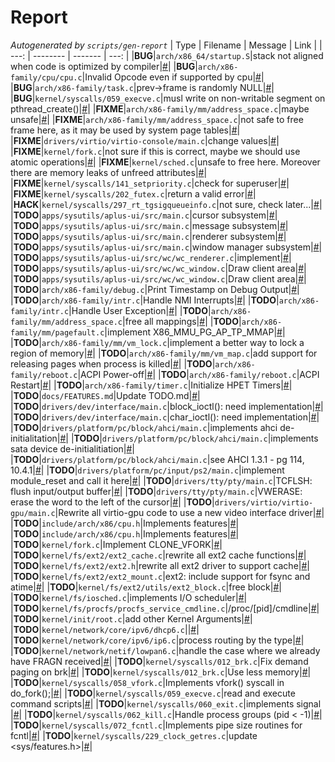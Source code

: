 # Report
*Autogenerated by `scripts/gen-report`*
| Type | Filename | Message | Link |
| ---: | -------- | ------- | ---: |
|**BUG**|`arch/x86_64/startup.S`|stack not aligned when code is optimized by compiler|[#](/arch/x86_64/startup.S#L601)|
|**BUG**|`arch/x86-family/cpu/cpu.c`|Invalid Opcode even if supported by cpu|[#](/arch/x86-family/cpu/cpu.c#L445)|
|**BUG**|`arch/x86-family/task.c`|prev->frame is randomly NULL|[#](/arch/x86-family/task.c#L185)|
|**BUG**|`kernel/syscalls/059_execve.c`|musl write on non-writable segment on pthread_create()|[#](/kernel/syscalls/059_execve.c#L350)|
|**FIXME**|`arch/x86-family/mm/address_space.c`|maybe unsafe|[#](/arch/x86-family/mm/address_space.c#L330)|
|**FIXME**|`arch/x86-family/mm/address_space.c`|not safe to free frame here, as it may be used by system page tables|[#](/arch/x86-family/mm/address_space.c#L242)|
|**FIXME**|`drivers/virtio/virtio-console/main.c`|change values|[#](/drivers/virtio/virtio-console/main.c#L65)|
|**FIXME**|`kernel/fork.c`|not sure if this is correct, maybe we should use atomic operations|[#](/kernel/fork.c#L89)|
|**FIXME**|`kernel/sched.c`|unsafe to free here. Moreover there are memory leaks of unfreed attributes|[#](/kernel/sched.c#L464)|
|**FIXME**|`kernel/syscalls/141_setpriority.c`|check for superuser|[#](/kernel/syscalls/141_setpriority.c#L131)|
|**FIXME**|`kernel/syscalls/202_futex.c`|return a valid error|[#](/kernel/syscalls/202_futex.c#L188)|
|**HACK**|`kernel/syscalls/297_rt_tgsigqueueinfo.c`|not sure, check later...|[#](/kernel/syscalls/297_rt_tgsigqueueinfo.c#L87)|
|**TODO**|`apps/sysutils/aplus-ui/src/main.c`|cursor subsystem|[#](/apps/sysutils/aplus-ui/src/main.c#L197)|
|**TODO**|`apps/sysutils/aplus-ui/src/main.c`|message subsystem|[#](/apps/sysutils/aplus-ui/src/main.c#L200)|
|**TODO**|`apps/sysutils/aplus-ui/src/main.c`|renderer subsystem|[#](/apps/sysutils/aplus-ui/src/main.c#L198)|
|**TODO**|`apps/sysutils/aplus-ui/src/main.c`|window manager subsystem|[#](/apps/sysutils/aplus-ui/src/main.c#L199)|
|**TODO**|`apps/sysutils/aplus-ui/src/wc/wc_renderer.c`|implement|[#](/apps/sysutils/aplus-ui/src/wc/wc_renderer.c#L18)|
|**TODO**|`apps/sysutils/aplus-ui/src/wc/wc_window.c`|Draw client area|[#](/apps/sysutils/aplus-ui/src/wc/wc_window.c#L287)|
|**TODO**|`apps/sysutils/aplus-ui/src/wc/wc_window.c`|Draw client area|[#](/apps/sysutils/aplus-ui/src/wc/wc_window.c#L319)|
|**TODO**|`arch/x86-family/debug.c`|Print Timestamp on Debug Output|[#](/arch/x86-family/debug.c#L137)|
|**TODO**|`arch/x86-family/intr.c`|Handle NMI Interrupts|[#](/arch/x86-family/intr.c#L134)|
|**TODO**|`arch/x86-family/intr.c`|Handle User Exception|[#](/arch/x86-family/intr.c#L145)|
|**TODO**|`arch/x86-family/mm/address_space.c`|free all mappings|[#](/arch/x86-family/mm/address_space.c#L319)|
|**TODO**|`arch/x86-family/mm/pagefault.c`|implement X86_MMU_PG_AP_TP_MMAP|[#](/arch/x86-family/mm/pagefault.c#L150)|
|**TODO**|`arch/x86-family/mm/vm_lock.c`|implement a better way to lock a region of memory|[#](/arch/x86-family/mm/vm_lock.c#L51)|
|**TODO**|`arch/x86-family/mm/vm_map.c`|add support for releasing pages when process is killed|[#](/arch/x86-family/mm/vm_map.c#L270)|
|**TODO**|`arch/x86-family/reboot.c`|ACPI Power-off|[#](/arch/x86-family/reboot.c#L97)|
|**TODO**|`arch/x86-family/reboot.c`|ACPI Restart|[#](/arch/x86-family/reboot.c#L48)|
|**TODO**|`arch/x86-family/timer.c`|Initialize HPET Timers|[#](/arch/x86-family/timer.c#L289)|
|**TODO**|`docs/FEATURES.md`|Update TODO.md|[#](/docs/FEATURES.md#L10)|
|**TODO**|`drivers/dev/interface/main.c`|block_ioctl(): need implementation|[#](/drivers/dev/interface/main.c#L146)|
|**TODO**|`drivers/dev/interface/main.c`|char_ioctl(): need implementation|[#](/drivers/dev/interface/main.c#L143)|
|**TODO**|`drivers/platform/pc/block/ahci/main.c`|implements ahci de-initialitation|[#](/drivers/platform/pc/block/ahci/main.c#L1569)|
|**TODO**|`drivers/platform/pc/block/ahci/main.c`|implements sata device de-initialitiation|[#](/drivers/platform/pc/block/ahci/main.c#L922)|
|**TODO**|`drivers/platform/pc/block/ahci/main.c`|see AHCI 1.3.1 - pg 114, 10.4.1|[#](/drivers/platform/pc/block/ahci/main.c#L983)|
|**TODO**|`drivers/platform/pc/input/ps2/main.c`|implement module_reset and call it here|[#](/drivers/platform/pc/input/ps2/main.c#L179)|
|**TODO**|`drivers/tty/pty/main.c`|TCFLSH: flush input/output buffer|[#](/drivers/tty/pty/main.c#L565)|
|**TODO**|`drivers/tty/pty/main.c`|VWERASE: erase the word to the left of the cursor|[#](/drivers/tty/pty/main.c#L324)|
|**TODO**|`drivers/virtio/virtio-gpu/main.c`|Rewrite all virtio-gpu code to use a new video interface driver|[#](/drivers/virtio/virtio-gpu/main.c#L44)|
|**TODO**|`include/arch/x86/cpu.h`|Implements features|[#](/include/arch/x86/cpu.h#L240)|
|**TODO**|`include/arch/x86/cpu.h`|Implements features|[#](/include/arch/x86/cpu.h#L315)|
|**TODO**|`kernel/fork.c`|Implement CLONE_VFORK|[#](/kernel/fork.c#L153)|
|**TODO**|`kernel/fs/ext2/ext2_cache.c`|rewrite all ext2 cache functions|[#](/kernel/fs/ext2/ext2_cache.c#L37)|
|**TODO**|`kernel/fs/ext2/ext2.h`|rewrite all ext2 driver to support cache|[#](/kernel/fs/ext2/ext2.h#L37)|
|**TODO**|`kernel/fs/ext2/ext2_mount.c`|ext2: include support for fsync and atime|[#](/kernel/fs/ext2/ext2_mount.c#L49)|
|**TODO**|`kernel/fs/ext2/utils/ext2_block.c`|free block|[#](/kernel/fs/ext2/utils/ext2_block.c#L202)|
|**TODO**|`kernel/fs/iosched.c`|implements I/O scheduler|[#](/kernel/fs/iosched.c#L24)|
|**TODO**|`kernel/fs/procfs/procfs_service_cmdline.c`|/proc/[pid]/cmdline|[#](/kernel/fs/procfs/procfs_service_cmdline.c#L67)|
|**TODO**|`kernel/init/root.c`|add other Kernel Arguments|[#](/kernel/init/root.c#L56)|
|**TODO**|`kernel/network/core/ipv6/dhcp6.c`||[#](/kernel/network/core/ipv6/dhcp6.c#L12)|
|**TODO**|`kernel/network/core/ipv6/ip6.c`|process routing by the type|[#](/kernel/network/core/ipv6/ip6.c#L940)|
|**TODO**|`kernel/network/netif/lowpan6.c`|handle the case where we already have FRAGN received|[#](/kernel/network/netif/lowpan6.c#L731)|
|**TODO**|`kernel/syscalls/012_brk.c`|Fix demand paging on brk|[#](/kernel/syscalls/012_brk.c#L81)|
|**TODO**|`kernel/syscalls/012_brk.c`|Use less memory|[#](/kernel/syscalls/012_brk.c#L72)|
|**TODO**|`kernel/syscalls/058_vfork.c`|Implements vfork() syscall in do_fork();|[#](/kernel/syscalls/058_vfork.c#L54)|
|**TODO**|`kernel/syscalls/059_execve.c`|read and execute command scripts|[#](/kernel/syscalls/059_execve.c#L195)|
|**TODO**|`kernel/syscalls/060_exit.c`|implements signal     |[#](/kernel/syscalls/060_exit.c#L80)|
|**TODO**|`kernel/syscalls/062_kill.c`|Handle process groups (pid < -1)|[#](/kernel/syscalls/062_kill.c#L60)|
|**TODO**|`kernel/syscalls/072_fcntl.c`|Implements pipe size routines for fcntl|[#](/kernel/syscalls/072_fcntl.c#L142)|
|**TODO**|`kernel/syscalls/229_clock_getres.c`|update <sys/features.h>|[#](/kernel/syscalls/229_clock_getres.c#L24)|
